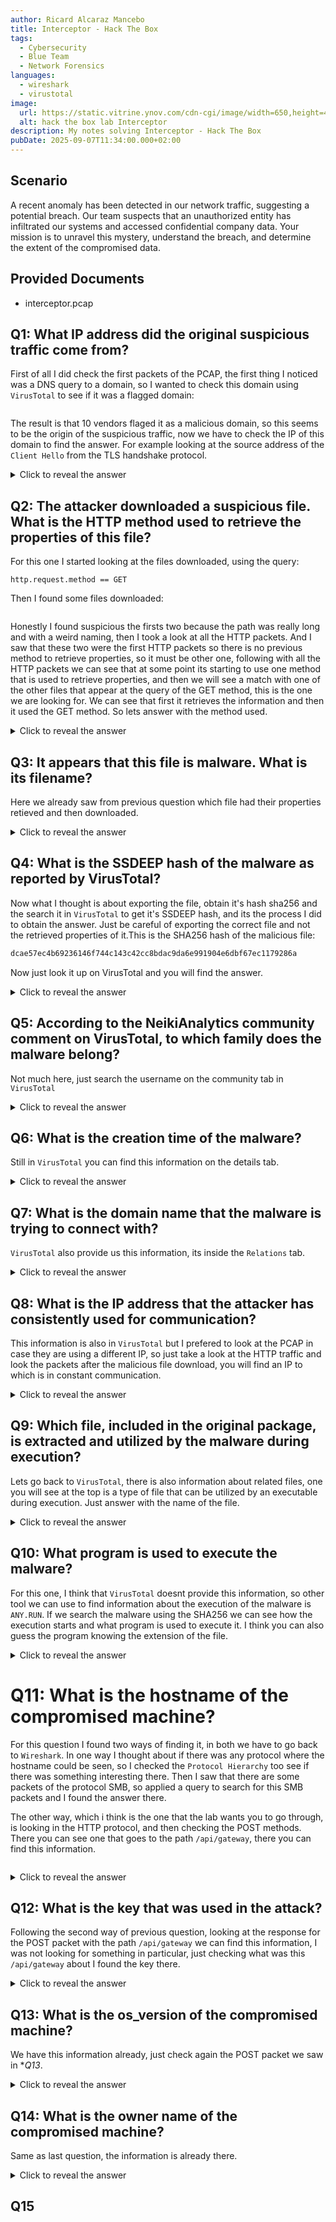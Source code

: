 ```yaml
---
author: Ricard Alcaraz Mancebo
title: Interceptor - Hack The Box
tags:
  - Cybersecurity
  - Blue Team
  - Network Forensics
languages:
  - wireshark
  - virustotal
image:
  url: https://static.vitrine.ynov.com/cdn-cgi/image/width=650,height=422,fit=cover,format=auto/var/site/storage/images/1/8/0/3/193081-1-fre-FR/9e61ed312047-0x0.png
  alt: hack the box lab Interceptor
description: My notes solving Interceptor - Hack The Box
pubDate: 2025-09-07T11:34:00.000+02:00
---
```

## Scenario
A recent anomaly has been detected in our network traffic, suggesting a potential breach. Our team suspects that an unauthorized entity has infiltrated our systems and accessed confidential company data. Your mission is to unravel this mystery, understand the breach, and determine the extent of the compromised data.

## Provided Documents
- interceptor.pcap

## Q1: What IP address did the original suspicious traffic come from?

First of all I did check the first packets of the PCAP, the first thing I noticed was a DNS query to a domain, so I wanted to check this domain using `VirusTotal` to see if it was a flagged domain:

![]()

The result is that 10 vendors flaged it as a malicious domain, so this seems to be the origin of the suspicious traffic, now we have to check the IP of this domain to find the answer. For example looking at the source address of the `Client Hello` from the TLS handshake protocol.

<details>
  <summary>Click to reveal the answer</summary>
  <div>
    10.4.17.101
  </div>
</details>

## Q2: The attacker downloaded a suspicious file. What is the HTTP method used to retrieve the properties of this file?

For this one I started looking at the files downloaded, using the query:
```
http.request.method == GET
```
Then I found some files downloaded:

![]()

Honestly I found suspicious the firsts two because the path was really long and with a weird naming, then I took a look at all the HTTP packets. And I saw that these two were the first HTTP packets so there is no previous method to retrieve properties, so it must be other one, following with all the HTTP packets we can see that at some point its starting to use one method that is used to retrieve properties, and then we will see a match with one of the other files that appear at the query of the GET method, this is the one we are looking for. We can see that first it retrieves the information and then it used the GET method.  So lets answer with the method used.

<details>
  <summary>Click to reveal the answer</summary>
  <div>
    PROPFIND
  </div>
</details>

## Q3: It appears that this file is malware. What is its filename?

Here we already saw from previous question which file had their properties retieved and then downloaded.

<details>
  <summary>Click to reveal the answer</summary>
  <div>
    avp.msi
  </div>
</details>

## Q4: What is the SSDEEP hash of the malware as reported by VirusTotal?

Now what I thought is about exporting the file, obtain it's hash sha256 and the search it in `VirusTotal` to get it's SSDEEP hash, and its the process I did to obtain the answer. Just be careful of exporting the correct file and not the retrieved properties of it.This is the SHA256 hash of the malicious file:
```cmd
dcae57ec4b69236146f744c143c42cc8bdac9da6e991904e6dbf67ec1179286a
```
Now just look it up on VirusTotal and you will find the answer.


<details>
  <summary>Click to reveal the answer</summary>
  <div>
    24576:BqKxnNTYUx0ECIgYmfLVYeBZr7A9zdfoAX+8UhxcS:Bq6TYCZKumZr7ARdAAO8oxz
  </div>
</details>

## Q5: According to the NeikiAnalytics community comment on VirusTotal, to which family does the malware belong?

Not much here, just search the username on the community tab in `VirusTotal`

<details>
  <summary>Click to reveal the answer</summary>
  <div>
    ssload
  </div>
</details>

## Q6: What is the creation time of the malware?

Still in `VirusTotal` you can find this information on the details tab.

<details>
  <summary>Click to reveal the answer</summary>
  <div>
    2009-12-11 11:47:44
  </div>
</details>

## Q7: What is the domain name that the malware is trying to connect with?

`VirusTotal` also provide us this information, its inside the `Relations` tab.

<details>
  <summary>Click to reveal the answer</summary>
  <div>
    api.ipify.org
  </div>
</details>

## Q8: What is the IP address that the attacker has consistently used for communication?

This information is also in `VirusTotal` but I prefered to look at the PCAP in case they are using a different IP, so just take a look at the HTTP traffic and look the packets after the malicious file download, you will find an IP to which is in constant communication.

<details>
  <summary>Click to reveal the answer</summary>
  <div>
    85.239.53.219
  </div>
</details>

## Q9: Which file, included in the original package, is extracted and utilized by the malware during execution?

Lets go back to `VirusTotal`, there is also information about related files, one you will see at the top is a type of file that can be utilized by an executable during execution. Just answer with the name of the file.

<details>
  <summary>Click to reveal the answer</summary>
  <div>
    forcedelctl.dll
  </div>
</details>

## Q10: What program is used to execute the malware?

For this one, I think that `VirusTotal` doesnt provide this information, so other tool we can use to find information about the execution of the malware is `ANY.RUN`. If we search the malware using the SHA256 we can see how the execution starts and what program is used to execute it. I think you can also guess the program knowing the extension of the file.

<details>
  <summary>Click to reveal the answer</summary>
  <div>
    msiexec.exe
  </div>
</details>

# Q11: What is the hostname of the compromised machine?

For this question I found two ways of finding it, in both we have to go back to `Wireshark`. In one way I thought about if there was any protocol where the hostname could be seen, so I checked the `Protocol Hierarchy` too see if there was something interesting there. Then I saw that there are some packets of the protocol SMB, so applied a query to search for this SMB packets and I found the answer there.

The other way, which i think is the one that the lab wants you to go through, is looking in the HTTP protocol, and then checking the POST methods. There you can see one that goes to the path `/api/gateway`, there you can find this information.

![]()

<details>
  <summary>Click to reveal the answer</summary>
  <div>
    DESKTOP-FWQ3U4C
  </div>
</details>

## Q12: What is the key that was used in the attack?

Following the second way of previous question, looking at the response for the POST packet with the path `/api/gateway` we can find this information, I was not looking for something in particular, just checking what was this `/api/gateway` about I found the key there.

<details>
  <summary>Click to reveal the answer</summary>
  <div>
    WkZPxBoH6CA3Ok4iI
  </div>
</details>

## Q13: What is the os_version of the compromised machine?

We have this information already, just check again the POST packet we saw in **Q13*.

<details>
  <summary>Click to reveal the answer</summary>
  <div>
    Windows 6.3.9600
  </div>
</details>

## Q14: What is the owner name of the compromised machine?

Same as last question, the information is already there.

<details>
  <summary>Click to reveal the answer</summary>
  <div>
    Nevada
  </div>
</details>

## Q15
